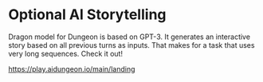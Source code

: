 # Optional AI Storytelling

Dragon model for Dungeon is based on GPT-3. It generates an interactive story based on all previous turns as inputs. That makes for a task that uses very long sequences. Check it out! 

https://play.aidungeon.io/main/landing